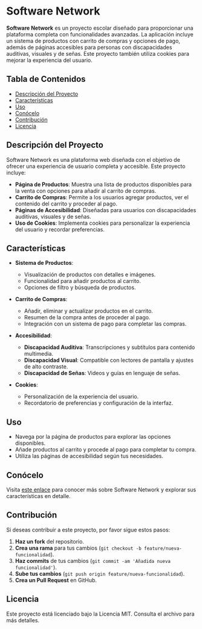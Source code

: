 # Software Network

**Software Network** es un proyecto escolar diseñado para proporcionar una plataforma completa con funcionalidades avanzadas. La aplicación incluye un sistema de productos con carrito de compras y opciones de pago, además de páginas accesibles para personas con discapacidades auditivas, visuales y de señas. Este proyecto también utiliza cookies para mejorar la experiencia del usuario.

## Tabla de Contenidos

- [Descripción del Proyecto](#descripción-del-proyecto)
- [Características](#características)
- [Uso](#uso)
- [Conócelo](#conócelo)
- [Contribución](#contribución)
- [Licencia](#licencia)

## Descripción del Proyecto

Software Network es una plataforma web diseñada con el objetivo de ofrecer una experiencia de usuario completa y accesible. Este proyecto incluye:

- **Página de Productos**: Muestra una lista de productos disponibles para la venta con opciones para añadir al carrito de compras.
- **Carrito de Compras**: Permite a los usuarios agregar productos, ver el contenido del carrito y proceder al pago.
- **Páginas de Accesibilidad**: Diseñadas para usuarios con discapacidades auditivas, visuales y de señas.
- **Uso de Cookies**: Implementa cookies para personalizar la experiencia del usuario y recordar preferencias.

## Características

- **Sistema de Productos**: 
  - Visualización de productos con detalles e imágenes.
  - Funcionalidad para añadir productos al carrito.
  - Opciones de filtro y búsqueda de productos.

- **Carrito de Compras**:
  - Añadir, eliminar y actualizar productos en el carrito.
  - Resumen de la compra antes de proceder al pago.
  - Integración con un sistema de pago para completar las compras.

- **Accesibilidad**:
  - **Discapacidad Auditiva**: Transcripciones y subtítulos para contenido multimedia.
  - **Discapacidad Visual**: Compatible con lectores de pantalla y ajustes de alto contraste.
  - **Discapacidad de Señas**: Videos y guías en lenguaje de señas.

- **Cookies**:
  - Personalización de la experiencia del usuario.
  - Recordatorio de preferencias y configuración de la interfaz.

## Uso

- Navega por la página de productos para explorar las opciones disponibles.
- Añade productos al carrito y procede al pago para completar tu compra.
- Utiliza las páginas de accesibilidad según tus necesidades.

## Conócelo

Visita [este enlace](https://softwarenetwork.online/coockies.html) para conocer más sobre Software Network y explorar sus características en detalle.

## Contribución

Si deseas contribuir a este proyecto, por favor sigue estos pasos:

1. **Haz un fork** del repositorio.
2. **Crea una rama** para tus cambios (`git checkout -b feature/nueva-funcionalidad`).
3. **Haz commits** de tus cambios (`git commit -am 'Añadida nueva funcionalidad'`).
4. **Sube tus cambios** (`git push origin feature/nueva-funcionalidad`).
5. **Crea un Pull Request** en GitHub.

## Licencia

Este proyecto está licenciado bajo la Licencia MIT. Consulta el archivo para más detalles.
